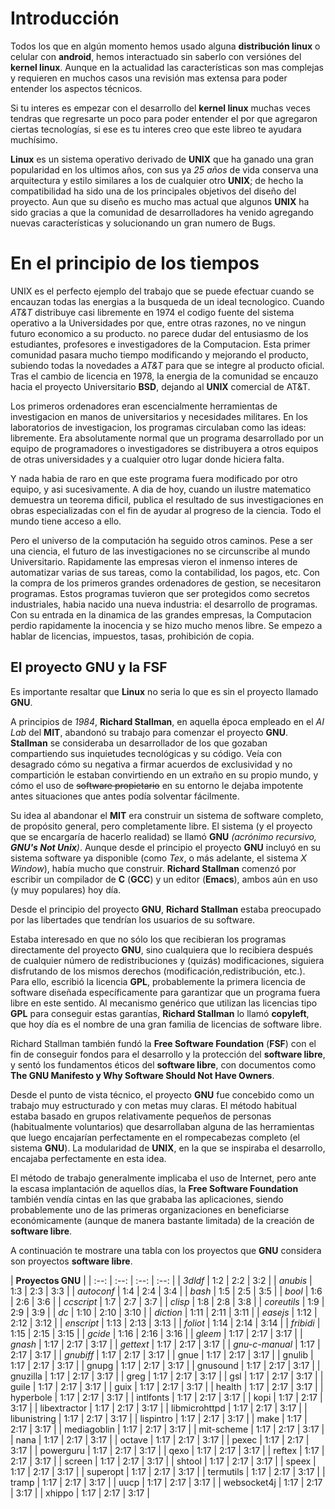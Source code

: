 # Introducción
Todos los que en algún momento hemos usado alguna **distribución linux** o celular con **android**, hemos interactuado sin saberlo con versiónes del **kernel linux**. Aunque en la actualidad las características son mas complejas y requieren en muchos casos una revisión mas extensa para poder entender los aspectos técnicos.

Si tu interes es empezar con el desarrollo del **kernel linux** muchas veces tendras que regresarte un poco para poder entender el por que agregaron ciertas tecnologías, si ese es tu interes creo que este libreo te ayudara muchísimo.

**Linux** es un sistema operativo derivado de **UNIX** que ha ganado una gran popularidad en los ultimos años, con sus ya *25 años* de vida conserva una arquitectura y estilo similares a los de cualquier otro **UNIX**; de hecho la compatibilidad  ha sido una de los principales objetivos del diseño del proyecto. Aun que su diseño es mucho mas actual que algunos **UNIX** ha sido gracias a que la comunidad de desarrolladores ha venido agregando nuevas características y solucionando un gran numero de Bugs.

# En el principio de los tiempos
UNIX es el perfecto ejemplo del trabajo que se puede efectuar cuando se encauzan todas las energias a la busqueda de un ideal tecnologico. Cuando *AT&T* distribuye casi libremente en 1974 el codigo fuente del sistema operativo a la Universidades por que, entre otras razones, no ve ningun futuro economico a su producto. no parece dudar del entusiasmo de los estudiantes, profesores e investigadores de la Computacion. Esta primer comunidad pasara mucho tiempo modificando y mejorando el producto, subiendo todas la novedades a *AT&T* para que se integre al producto oficial. Tras el cambio de licencia en 1978, la energia de la comunidad se encauzo hacia el proyecto Universitario **BSD**, dejando al **UNIX** comercial de AT&T.

Los primeros ordenadores eran escencialmente herramientas de investigacion en manos de universitarios y necesidades militares. En los laboratorios de investigacion, los programas circulaban como las ideas: libremente. Era absolutamente normal que un programa desarrollado por un equipo de programadores o investigadores se distribuyera a otros equipos de otras universidades y a cualquier otro lugar donde hiciera falta.

Y nada habia de raro en que este programa fuera modificado por otro equipo, y asi sucesivamente. A dia de hoy, cuando un ilustre matematico demuestra un teorema dificil, publica el resultado de sus investigaciones en obras especializadas con el fin de ayudar al progreso de la ciencia. Todo el mundo tiene acceso a ello.

Pero el universo de la computación ha seguido otros caminos. Pese a ser una ciencia, el futuro de las investigaciones no se circunscribe al mundo Universitario. Rapidamente las empresas vieron el inmenso interes de automatizar varias de sus tareas, como la contabilidad, los pagos, etc. Con la compra de los primeros grandes ordenadores de gestion, se necesitaron programas. Estos programas tuvieron que ser protegidos como secretos industriales, habia nacido una nueva industria: el desarrollo de programas. Con su entrada en la dinamica de las grandes empresas, la Computacion perdio rapidamente la inocencia y se hizo mucho menos libre. Se empezo a hablar de licencias, impuestos, tasas, prohibición de copia.

## El proyecto GNU y la FSF

Es importante resaltar que **Linux** no seria lo que es sin el proyecto llamado **GNU**.

A principios de *1984*, **Richard Stallman**, en aquella época empleado en el *AI Lab* del **MIT**, abandonó su trabajo para comenzar el proyecto **GNU**. **Stallman** se consideraba un desarrollador de los que gozaban compartiendo sus inquietudes tecnológicas y su código. Veía con desagrado cómo su negativa a firmar acuerdos de exclusividad y no compartición le estaban convirtiendo en un extraño en su propio mundo, y cómo el uso de ~~software propietario~~ en su entorno le dejaba impotente antes situaciones que antes podía solventar fácilmente.

Su idea al abandonar el **MIT** era construir un sistema de software completo, de propósito general, pero completamente libre. El sistema (y el proyecto que se encargaría de hacerlo realidad) se llamó **GNU** *(acrónimo recursivo, **GNU's Not Unix**)*. Aunque desde el principio el proyecto **GNU** incluyó en su sistema software ya disponible (como *Tex*, o más adelante, el sistema *X Window*), había mucho que construir. **Richard Stallman** comenzó por escribir un compilador de **C** (**GCC**) y un editor (**Emacs**), ambos aún en uso (y muy populares) hoy día.

Desde el principio del proyecto **GNU**, **Richard Stallman** estaba preocupado por las libertades que tendrían los usuarios de su software.

Estaba interesado en que no sólo los que recibieran los programas directamente del proyecto **GNU**, sino cualquiera que lo recibiera después de cualquier número de redistribuciones y (quizás) modificaciones, siguiera disfrutando de los mismos derechos (modificación,redistribución, etc.). Para ello, escribió la licencia **GPL**, probablemente la primera licencia de software diseñada específicamente para garantizar que un programa fuera libre en este sentido. Al mecanismo genérico que utilizan las licencias tipo **GPL** para conseguir estas garantías, **Richard Stallman** lo llamó **copyleft**, que hoy día es el nombre de una gran familia de licencias de software libre.

Richard Stallman también fundó la **Free Software Foundation** (**FSF**) con el fin de conseguir fondos para el desarrollo y la protección del **software libre**, y sentó los fundamentos éticos del **software libre**, con documentos como **The GNU Manifesto y Why Software Should Not Have Owners**.

Desde el punto de vista técnico, el proyecto **GNU** fue concebido como un trabajo muy estructurado y con metas muy claras. El método habitual estaba basado en grupos relativamente pequeños de personas (habitualmente voluntarios) que desarrollaban alguna de las herramientas que luego encajarían perfectamente en el rompecabezas completo (el sistema **GNU**). La modularidad de **UNIX**, en la que se inspiraba el desarrollo, encajaba perfectamente en esta idea.

El método de trabajo generalmente implicaba el uso de Internet, pero ante la escasa implantación de aquellos días, la **Free Software Foundation** también vendía cintas en las que grababa las aplicaciones, siendo probablemente uno de las primeras organizaciones en beneficiarse económicamente (aunque de manera bastante limitada) de la creación de **software libre**.

A continuación te mostrare una tabla con los proyectos que **GNU** considera son proyectos **software libre**.

| **Proyectos GNU** |
| :--: | :--: | :--: | :--: |
| *3dldf* | 1:2 | 2:2 | 3:2 |
| *anubis* | 1:3 | 2:3 | 3:3 |
| *autoconf* | 1:4 | 2:4 | 3:4 |
| *bash* | 1:5 | 2:5 | 3:5 |
| *bool* | 1:6 | 2:6 | 3:6 |
| *ccscript* | 1:7 | 2:7 | 3:7 |
| *clisp* | 1:8 | 2:8 | 3:8 |
| *coreutils* | 1:9 | 2:9 | 3:9 |
| *dc* | 1:10 | 2:10 | 3:10 |
| *diction* | 1:11 | 2:11 | 3:11 |
| *easejs* | 1:12 | 2:12 | 3:12 |
| *enscript* | 1:13 | 2:13 | 3:13 |
| *foliot* | 1:14 | 2:14 | 3:14 |
| *fribidi* | 1:15 | 2:15 | 3:15 |
| *gcide* | 1:16 | 2:16 | 3:16 |
| *gleem* | 1:17 | 2:17 | 3:17 |
| *gnash* | 1:17 | 2:17 | 3:17 |
| *gettext* | 1:17 | 2:17 | 3:17 |
| *gnu-c-manual* | 1:17 | 2:17 | 3:17 |
| *gnubiff* | 1:17 | 2:17 | 3:17 |
| gnue | 1:17 | 2:17 | 3:17 |
| gnulib | 1:17 | 2:17 | 3:17 |
| gnupg | 1:17 | 2:17 | 3:17 |
| gnusound | 1:17 | 2:17 | 3:17 |
| gnuzilla | 1:17 | 2:17 | 3:17 |
| greg | 1:17 | 2:17 | 3:17 |
| gsl | 1:17 | 2:17 | 3:17 |
| guile | 1:17 | 2:17 | 3:17 |
| guix | 1:17 | 2:17 | 3:17 |
| health | 1:17 | 2:17 | 3:17 |
| hyperbole | 1:17 | 2:17 | 3:17 |
| intlfonts | 1:17 | 2:17 | 3:17 |
| kopi | 1:17 | 2:17 | 3:17 |
| libextractor | 1:17 | 2:17 | 3:17 |
| libmicrohttpd | 1:17 | 2:17 | 3:17 |
| libunistring | 1:17 | 2:17 | 3:17 |
| lispintro | 1:17 | 2:17 | 3:17 |
| make | 1:17 | 2:17 | 3:17 |
| mediagoblin | 1:17 | 2:17 | 3:17 |
| mit-scheme | 1:17 | 2:17 | 3:17 |
| nana | 1:17 | 2:17 | 3:17 |
| octave | 1:17 | 2:17 | 3:17 |
| pexec | 1:17 | 2:17 | 3:17 |
| powerguru | 1:17 | 2:17 | 3:17 |
| qexo | 1:17 | 2:17 | 3:17 |
| reftex | 1:17 | 2:17 | 3:17 |
| screen | 1:17 | 2:17 | 3:17 |
| shtool | 1:17 | 2:17 | 3:17 |
| speex | 1:17 | 2:17 | 3:17 |
| superopt | 1:17 | 2:17 | 3:17 |
| termutils | 1:17 | 2:17 | 3:17 |
| tramp | 1:17 | 2:17 | 3:17 |
| uucp | 1:17 | 2:17 | 3:17 |
| websocket4j | 1:17 | 2:17 | 3:17 |
| xhippo | 1:17 | 2:17 | 3:17 |